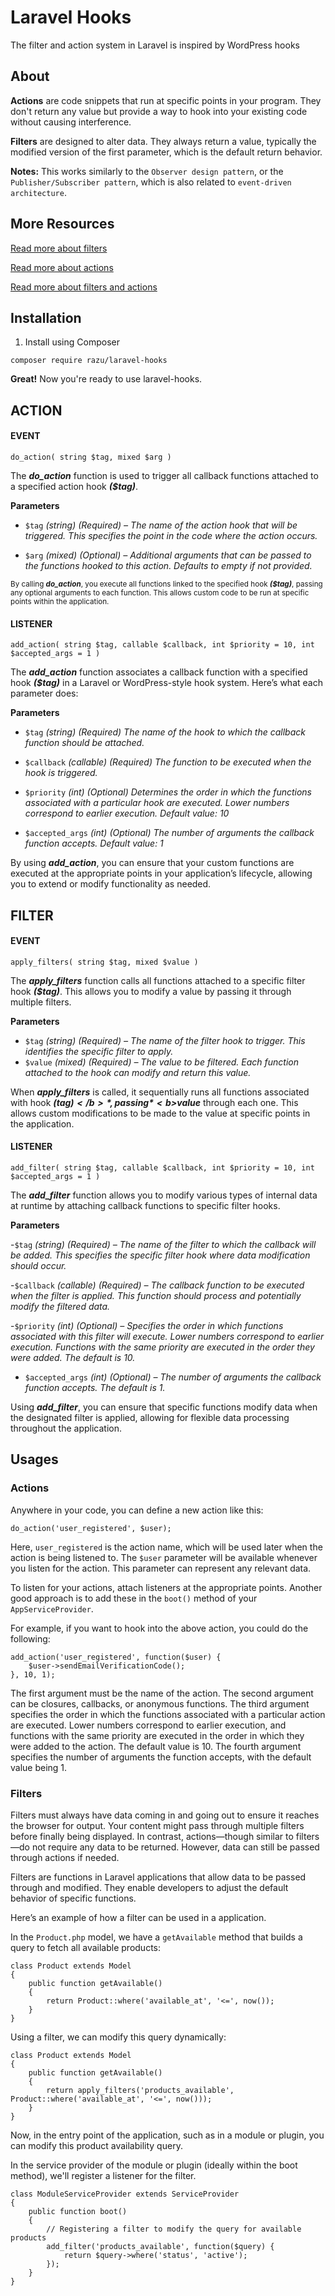 # Laravel Hooks

The filter and action system in Laravel is inspired by WordPress hooks

## About

<b>Actions</b> are code snippets that run at specific points in your program. They don't return any value but provide a way to hook into your existing code without causing interference.

<b>Filters</b> are designed to alter data. They always return a value, typically the modified version of the first parameter, which is the default return behavior.

<b>Notes:</b> This works similarly to the `Observer design pattern`, or the `Publisher/Subscriber pattern`, which is also related to `event-driven architecture`.

## More Resources

[Read more about filters](http://www.wpbeginner.com/glossary/filter/)

[Read more about actions](http://www.wpbeginner.com/glossary/action/)

[Read more about filters and actions](https://developer.wordpress.org/plugins/hooks/)


## Installation

1. Install using Composer

```
composer require razu/laravel-hooks
```
**Great!** Now you're ready to use laravel-hooks.

## ACTION

#### EVENT

```
do_action( string $tag, mixed $arg )
```

The *<b>do_action</b>* function is used to trigger all callback functions attached to a specified action hook *<b>($tag)</b>*.

**Parameters**
- `$tag`
*(string) (Required) – The name of the action hook that will be triggered. This specifies the point in the code where the action occurs.*

- `$arg`
*(mixed) (Optional) – Additional arguments that can be passed to the functions hooked to this action. Defaults to empty if not provided.*

<small>
    By calling <b><i>do_action</i></b>, you execute all functions linked to the specified hook <b><i>($tag)</i></b>, passing any optional arguments to each function. This allows custom code to be run at specific points within the application.
</small>

#### LISTENER

```
add_action( string $tag, callable $callback, int $priority = 10, int $accepted_args = 1 )
```

The *<b>add_action</b>* function associates a callback function with a specified hook *<b>($tag)</b>* in a Laravel or WordPress-style hook system. Here’s what each parameter does:

**Parameters**
- `$tag`
*(string) (Required) The name of the hook to which the callback function should be attached.*

- `$callback`
*(callable) (Required) The function to be executed when the hook is triggered.*

- `$priority`
*(int) (Optional) Determines the order in which the functions associated with a particular hook are executed. Lower numbers correspond to earlier execution. Default value: 10*

- `$accepted_args`
*(int) (Optional) The number of arguments the callback function accepts. Default value: 1*

By using *<b>add_action</b>*, you can ensure that your custom functions are executed at the appropriate points in your application’s lifecycle, 
allowing you to extend or modify functionality as needed.

## FILTER

#### EVENT
```
apply_filters( string $tag, mixed $value )
```

The *<b>apply_filters</b>* function calls all functions attached to a specific filter hook *<b>($tag)</b>*. This allows you to modify a value by passing it through multiple filters. 

**Parameters**
- `$tag`
*(string) (Required) – The name of the filter hook to trigger. This identifies the specific filter to apply.*
- `$value`
*(mixed) (Required) – The value to be filtered. Each function attached to the hook can modify and return this value.*

When *<b>apply_filters</b>* is called, it sequentially runs all functions associated with hook *<b>($tag)</b>*, passing *<b>$value</b>* through each one. This allows custom modifications to be made to the value at specific points in the application.

#### LISTENER

```
add_filter( string $tag, callable $callback, int $priority = 10, int $accepted_args = 1 )
```

The *<b>add_filter</b>* function allows you to modify various types of internal data at runtime by attaching callback functions to specific filter hooks.

**Parameters**

-`$tag`
*(string) (Required) – The name of the filter to which the callback will be added. This specifies the specific filter hook where data modification should occur.*

-`$callback`
*(callable) (Required) – The callback function to be executed when the filter is applied. This function should process and potentially modify the filtered data.*

-`$priority`
*(int) (Optional) – Specifies the order in which functions associated with this filter will execute. Lower numbers correspond to earlier execution. Functions with the same priority are executed in the order they were added. The default is 10.*

- `$accepted_args`
*(int) (Optional) – The number of arguments the callback function accepts. The default is 1.*

Using *<b>add_filter</b>*, you can ensure that specific functions modify data when the designated filter is applied, allowing for flexible data processing throughout the application.

## Usages
### Actions
Anywhere in your code, you can define a new action like this:

```
do_action('user_registered', $user);
```

Here, `user_registered` is the action name, which will be used later when the action is being listened to. 
The `$user` parameter will be available whenever you listen for the action. This parameter can represent any relevant data.

To listen for your actions, attach listeners at the appropriate points. Another good approach is to add these in the `boot()` method of your `AppServiceProvider`.

For example, if you want to hook into the above action, you could do the following:

```
add_action('user_registered', function($user) {
    $user->sendEmailVerificationCode();
}, 10, 1);
```

The first argument must be the name of the action. The second argument can be closures, callbacks, or anonymous functions. 
The third argument specifies the order in which the functions associated with a particular action are executed. 
Lower numbers correspond to earlier execution, and functions with the same priority are executed in the order in which they were added to the action. 
The default value is 10. The fourth argument specifies the number of arguments the function accepts, with the default value being 1.


### Filters

Filters must always have data coming in and going out to ensure it reaches the browser for output.
Your content might pass through multiple filters before finally being displayed. 
In contrast, actions—though similar to filters—do not require any data to be returned. However, 
data can still be passed through actions if needed.

Filters are functions in Laravel applications that allow data to be passed through and modified.
They enable developers to adjust the default behavior of specific functions.

Here’s an example of how a filter can be used in a application.

In the `Product.php` model, we have a `getAvailable` method that builds a query to fetch all available products:

```
class Product extends Model
{
    public function getAvailable()
    {
        return Product::where('available_at', '<=', now());
    }
}
```

Using a filter, we can modify this query dynamically:

```
class Product extends Model
{
    public function getAvailable()
    {
        return apply_filters('products_available', Product::where('available_at', '<=', now()));
    }
}
```

Now, in the entry point of the application, such as in a module or plugin, you can modify this product availability query.

In the service provider of the module or plugin (ideally within the boot method), we'll register a listener for the filter.

```
class ModuleServiceProvider extends ServiceProvider
{
    public function boot()
    {
        // Registering a filter to modify the query for available products
        add_filter('products_available', function($query) {
            return $query->where('status', 'active');
        });
    }
}
```